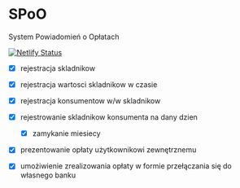 # SPoO
System Powiadomień o Opłatach

[![Netlify Status](https://api.netlify.com/api/v1/badges/795bf3db-c89d-4340-ae60-ffa8bab5e7a3/deploy-status)](https://spoo.netlify.com)


 - [x] rejestracja skladnikow 
 - [x] rejestracja wartosci skladnikow w czasie 
 - [x] rejestracja konsumentow w/w skladnikow
 - [x] rejestrowanie skladnikow konsumenta na dany dzien
    - [x] zamykanie miesiecy
 - [x] prezentowanie opłaty użytkownikowi zewnętrznemu
 - [x] umożiwienie zrealizowania opłaty w formie przełączania się do własnego banku 


